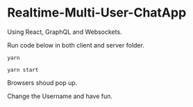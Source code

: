 # Realtime-Multi-User-ChatApp

Using React, GraphQL and Websockets.

Run code below in both client and server folder.

`yarn`

`yarn start`

Browsers shoud pop up.

Change the Username and have fun.
